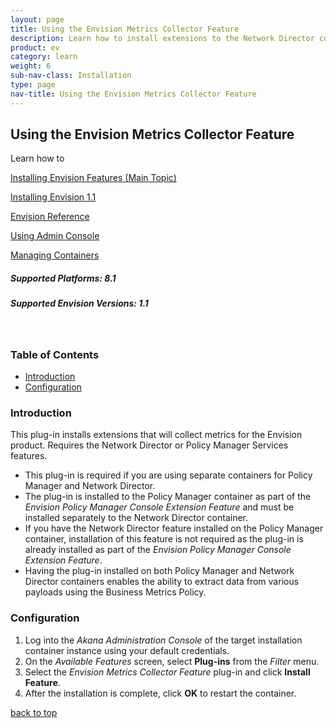 ```yaml
---
layout: page
title: Using the Envision Metrics Collector Feature
description: Learn how to install extensions to the Network Director cotnainer that will collect metrics for the Envision product.
product: ev
category: learn
weight:	6
sub-nav-class: Installation
type: page
nav-title: Using the Envision Metrics Collector Feature
---
```


## Using the Envision Metrics Collector Feature
Learn how to 

<a href="../envision_install/installing_envision_features.html" class="button secondary">Installing Envision Features (Main Topic)</a>

<a href="../envision_install/installing_envision_v11.html" class="button secondary">Installing Envision 1.1</a>

<a href="../envision_reference/env_toc.html" class="button secondary">Envision Reference</a>

<a href="using_admin_console.htm" class="button secondary">Using Admin Console</a>

<a href="../container_management/container_management.htm" class="button secondary">Managing Containers</a><p></p>

<h5 class="stamp">Supported Platforms: 8.1</h5>
<h5 class="stamp">Supported Envision Versions: 1.1</h5><br>
<p></p>


  <div class = "divider1"></div>

### Table of Contents
<div id="toc-marker"></div>

* [Introduction](#introduction)
* [Configuration](#configuration)

<div class = "divider1"></div>

### Introduction

This plug-in installs extensions that will collect metrics for the Envision product. Requires the Network Director or Policy Manager Services features.

* This plug-in is required if you are using separate containers for Policy Manager and Network Director.
* The plug-in is installed to the Policy Manager container as part of the *Envision Policy Manager Console Extension Feature* and must be installed separately to the Network Director container. 
* If you have the Network Director feature installed on the Policy Manager container, installation of this feature is not required as the plug-in is already installed as part of the *Envision Policy Manager Console Extension Feature*. 
* Having the plug-in installed on both Policy Manager and Network Director containers enables the ability to extract data from various payloads using the Business Metrics Policy. 

### Configuration

1. Log into the *Akana Administration Console* of the target installation container instance using your default credentials.
2. On the *Available Features* screen, select **Plug-ins** from the *Filter* menu. 
3. Select the *Envision Metrics Collector Feature* plug-in and click **Install Feature**.
4. After the installation is complete, click **OK** to restart the container. 

<p><a href="#top">back to top</a></p>



